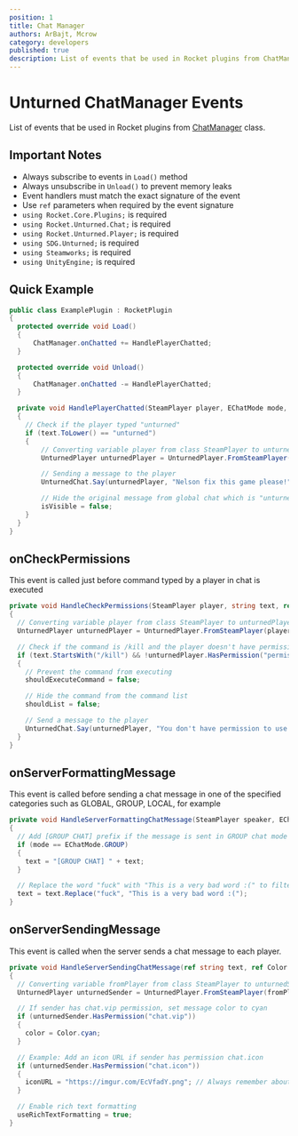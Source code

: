 ```yaml
---
position: 1
title: Chat Manager
authors: ArBajt, Mcrow
category: developers
published: true
description: List of events that be used in Rocket plugins from ChatManager class.
---
```

# Unturned ChatManager Events
List of events that be used in Rocket plugins from [ChatManager]() class.
## Important Notes
- Always subscribe to events in `Load()` method
- Always unsubscribe in `Unload()` to prevent memory leaks
- Event handlers must match the exact signature of the event
- Use `ref` parameters when required by the event signature
- `using Rocket.Core.Plugins;` is required
- `using Rocket.Unturned.Chat;` is required
- `using Rocket.Unturned.Player;` is required
- `using SDG.Unturned;` is required
- `using Steamworks;` is required
- `using UnityEngine;` is required

## Quick Example
```csharp
public class ExamplePlugin : RocketPlugin
{
  protected override void Load()
  {
      ChatManager.onChatted += HandlePlayerChatted;
  }

  protected override void Unload()
  {
      ChatManager.onChatted -= HandlePlayerChatted;
  }

  private void HandlePlayerChatted(SteamPlayer player, EChatMode mode, ref Color chatted, ref bool isRich, string text, ref bool isVisible)
  {
    // Check if the player typed "unturned"
    if (text.ToLower() == "unturned")
    {
        // Converting variable player from class SteamPlayer to unturnedPlayer from clas UnturnedPlayer
        UnturnedPlayer unturnedPlayer = UnturnedPlayer.FromSteamPlayer(player);

        // Sending a message to the player
        UnturnedChat.Say(unturnedPlayer, "Nelson fix this game please!", Color.green);

        // Hide the original message from global chat which is "unturned"
        isVisible = false;
    }  
  }
}
```

## onCheckPermissions
This event is called just before command typed by a player in chat is executed
```csharp
private void HandleCheckPermissions(SteamPlayer player, string text, ref bool shouldExecuteCommand, ref bool shouldList)
{
  // Converting variable player from class SteamPlayer to unturnedPlayer from clas UnturnedPlayer
  UnturnedPlayer unturnedPlayer = UnturnedPlayer.FromSteamPlayer(player);

  // Check if the command is /kill and the player doesn't have permission
  if (text.StartsWith("/kill") && !unturnedPlayer.HasPermission("permission.allowkill"))
  {
    // Prevent the command from executing
    shouldExecuteCommand = false;

    // Hide the command from the command list
    shouldList = false;

    // Send a message to the player
    UnturnedChat.Say(unturnedPlayer, "You don't have permission to use this command!", Color.red);
  }
}
```

## onServerFormattingMessage
This event is called before sending a chat message in one of the specified categories such as GLOBAL, GROUP, LOCAL, for example
```csharp
private void HandleServerFormattingChatMessage(SteamPlayer speaker, EChatMode mode, ref string text)
{
  // Add [GROUP CHAT] prefix if the message is sent in GROUP chat mode
  if (mode == EChatMode.GROUP)
  {
    text = "[GROUP CHAT] " + text;
  }

  // Replace the word "fuck" with "This is a very bad word :(" to filter inappropriate language
  text = text.Replace("fuck", "This is a very bad word :(");
}
```

## onServerSendingMessage
This event is called when the server sends a chat message to each player.
```csharp
private void HandleServerSendingChatMessage(ref string text, ref Color color, SteamPlayer fromPlayer, SteamPlayer toPlayer, EChatMode mode, ref string iconURL, ref bool useRichTextFormatting)
{
  // Converting variable fromPlayer from class SteamPlayer to unturnedSender from clas UnturnedPlayer
  UnturnedPlayer unturnedSender = UnturnedPlayer.FromSteamPlayer(fromPlayer);

  // If sender has chat.vip permission, set message color to cyan
  if (unturnedSender.HasPermission("chat.vip"))
  {
    color = Color.cyan;
  }

  // Example: Add an icon URL if sender has permission chat.icon
  if (unturnedSender.HasPermission("chat.icon"))
  {
    iconURL = "https://imgur.com/EcVfadY.png"; // Always remember about .png at the end of link
  }

  // Enable rich text formatting
  useRichTextFormatting = true;
}
```
